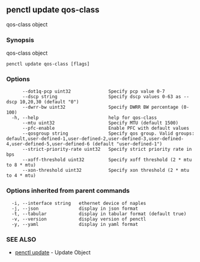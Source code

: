 ## penctl update qos-class

qos-class object

### Synopsis


qos-class object

```
penctl update qos-class [flags]
```

### Options

```
      --dot1q-pcp uint32              Specify pcp value 0-7
      --dscp string                   Specify dscp values 0-63 as --dscp 10,20,30 (default "0")
      --dwrr-bw uint32                Specify DWRR BW percentage (0-100)
  -h, --help                          help for qos-class
      --mtu uint32                    Specify MTU (default 1500)
      --pfc-enable                    Enable PFC with default values
      --qosgroup string               Specify qos group. Valid groups: default,user-defined-1,user-defined-2,user-defined-3,user-defined-4,user-defined-5,user-defined-6 (default "user-defined-1")
      --strict-priority-rate uint32   Specify strict priority rate in bps
      --xoff-threshold uint32         Specify xoff threshold (2 * mtu to 8 * mtu)
      --xon-threshold uint32          Specify xon threshold (2 * mtu to 4 * mtu)
```

### Options inherited from parent commands

```
  -i, --interface string   ethernet device of naples
  -j, --json               display in json format
  -t, --tabular            display in tabular format (default true)
  -v, --version            display version of penctl
  -y, --yaml               display in yaml format
```

### SEE ALSO
* [penctl update](penctl_update.md)	 - Update Object

